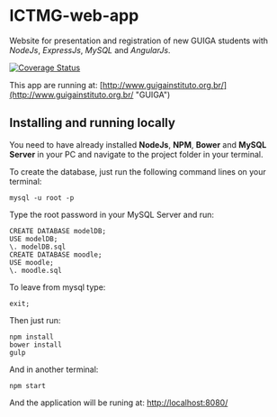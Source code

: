 # ICTMG-web-app
Website for presentation and registration of new GUIGA students with *NodeJs*, *ExpressJs*, *MySQL* and *AngularJs*.

[![Coverage Status](https://coveralls.io/repos/github/zRnatoNeto/ICTMG-web-app/badge.svg?branch=master)](https://coveralls.io/github/zRnatoNeto/ICTMG-web-app?branch=master)

This app are running at: [http://www.guigainstituto.org.br/](http://www.guigainstituto.org.br/ "GUIGA")

## Installing and running locally
You need to have already installed **NodeJs**, **NPM**, **Bower** and **MySQL Server** in your PC and navigate to the project folder in your terminal.

To create the database, just run the following command lines on your terminal:

    mysql -u root -p

Type the root password in your MySQL Server and run:

    CREATE DATABASE modelDB;
    USE modelDB;
    \. modelDB.sql
    CREATE DATABASE moodle;
    USE moodle;
    \. moodle.sql

To leave from mysql type:

    exit;

Then just run:

    npm install
    bower install
    gulp
    
And in another terminal:

    npm start

And the application will be runing at: [http://localhost:8080/](http://localhost:8080/ "Localhost address")
